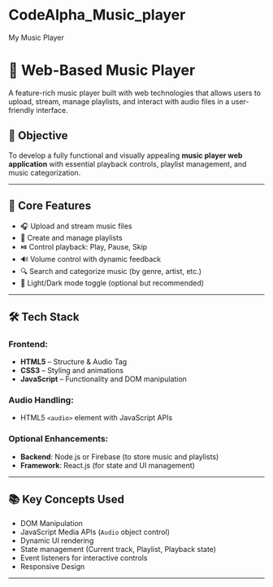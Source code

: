 # CodeAlpha_Music_player
My Music Player
# 🎵 Web-Based Music Player

A feature-rich music player built with web technologies that allows users to upload, stream, manage playlists, and interact with audio files in a user-friendly interface.

## 🚀 Objective

To develop a fully functional and visually appealing **music player web application** with essential playback controls, playlist management, and music categorization.

---

## 🌟 Core Features

- 🎧 Upload and stream music files
- 📁 Create and manage playlists
- ⏯️ Control playback: Play, Pause, Skip
- 🔊 Volume control with dynamic feedback
- 🔍 Search and categorize music (by genre, artist, etc.)
- 🌙 Light/Dark mode toggle (optional but recommended)

---

## 🛠️ Tech Stack

### Frontend:
- **HTML5** – Structure & Audio Tag
- **CSS3** – Styling and animations
- **JavaScript** – Functionality and DOM manipulation

### Audio Handling:
- HTML5 `<audio>` element with JavaScript APIs

### Optional Enhancements:
- **Backend**: Node.js or Firebase (to store music and playlists)
- **Framework**: React.js (for state and UI management)

---

## 📚 Key Concepts Used

- DOM Manipulation
- JavaScript Media APIs (`Audio` object control)
- Dynamic UI rendering
- State management (Current track, Playlist, Playback state)
- Event listeners for interactive controls
- Responsive Design

---